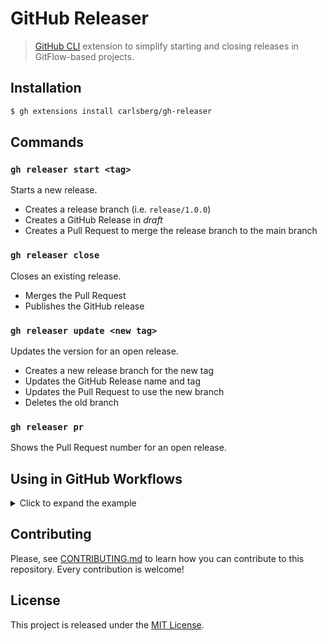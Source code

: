 # GitHub Releaser

> [GitHub CLI](https://cli.github.com) extension to simplify starting and
> closing releases in GitFlow-based projects.

## Installation

```bash
$ gh extensions install carlsberg/gh-releaser
```

## Commands

### `gh releaser start <tag>`

Starts a new release.

- Creates a release branch (i.e. `release/1.0.0`)
- Creates a GitHub Release in _draft_
- Creates a Pull Request to merge the release branch to the main branch

### `gh releaser close`

Closes an existing release.

- Merges the Pull Request
- Publishes the GitHub release

### `gh releaser update <new tag>`

Updates the version for an open release.

- Creates a new release branch for the new tag
- Updates the GitHub Release name and tag
- Updates the Pull Request to use the new branch
- Deletes the old branch

### `gh releaser pr`

Shows the Pull Request number for an open release.

## Using in GitHub Workflows

<details>
  <summary>Click to expand the example</summary>

```yaml
name: Release

on:
  workflow_dispatch:
    inputs:
      tag:
        description: Tag
        required: true

jobs:
  start-release:
    name: Start Release
    runs-on: ubuntu-latest
    needs: setup
    steps:
      - name: Start Release
        run: |
          gh extensions install carlsberg/gh-releaser
          gh releaser start
        env:
          GITHUB_TOKEN: ${{ secrets.GITHUB_TOKEN }}
          OWNER: ${{ github.repository_owner }}
          REPO: ${{ github.event.repository.name }}

  qa-approval:
    name: QA Approval
    runs-on: ubuntu-latest
    needs: start-release
    environment: release
    steps:
      - name: Add approval label
        run: |
          gh extensions install carlsberg/gh-releaser
          gh pr edit $(gh releaser pr) --add-label "approved:qa"
        env:
          GITHUB_TOKEN: ${{ secrets.GITHUB_TOKEN }}
          OWNER: ${{ github.repository_owner }}
          REPO: ${{ github.event.repository.name }}

  stakeholder-approval:
    name: Stakeholder Approval
    runs-on: ubuntu-latest
    needs: qa-approval
    environment: release
    steps:
      - name: Add approval label
        run: |
          gh extensions install carlsberg/gh-releaser
          gh pr edit $(gh releaser pr) --add-label "approved:stkh"
        env:
          GITHUB_TOKEN: ${{ secrets.GITHUB_TOKEN }}
          OWNER: ${{ github.repository_owner }}
          REPO: ${{ github.event.repository.name }}

  close-release:
    name: Close Release
    runs-on: ubuntu-latest
    needs: stakeholder-approval
    environment: release
    steps:
      - name: Close Release
        run: |
          gh extensions install carlsberg/gh-releaser
          gh releaser close
        env:
          GITHUB_TOKEN: ${{ secrets.GITHUB_TOKEN }}
          OWNER: ${{ github.repository_owner }}
          REPO: ${{ github.event.repository.name }}
```

</details>

## Contributing

Please, see [CONTRIBUTING.md](CONTRIBUTING.md) to learn how you can contribute
to this repository. Every contribution is welcome!

## License

This project is released under the [MIT License](LICENSE).

